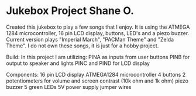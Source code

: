# Jukebox Project Shane O.
Created this jukebox to play a few songs that I enjoy. It is using the ATMEGA 1284 microcontroller, 16 pin LCD display, buttons, LED's and a piezo buzzer. Current version plays "Imperial March", "PACMan Theme" and "Zelda Theme". I do not own these songs, it is just for a hobby project. 

Build:
In this project I am utilizing:
PINA as inputs from user buttons
PINB for output to speaker and lights
PINC and PIND for LCD display

Components:
16 pin LCD display
ATMEGA1284 microcontroller
4 buttons
2 potentiometers for volume and screen contrast (10k ohm and 1k ohm)
piezo buzzer
5 green LEDs
5V power supply
jumper wires

